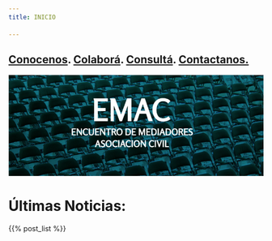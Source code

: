 ```yaml
---
title: INICIO

---
```

##  [**Conocenos**](/quienes-somos/).  [**Colaborá**](/colabora/). [**Consultá**](/jurisprudencia/).   [**Contactanos.**](/contacto/)

![](/images/uploads/portada-facebook-1.png)

## 

# Últimas Noticias:

{{% post_list %}}